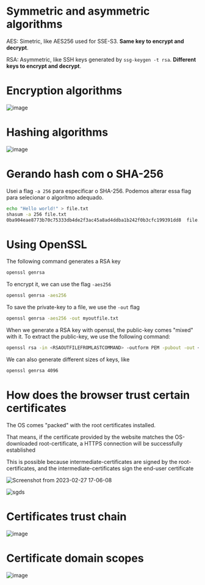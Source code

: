 # Symmetric and asymmetric algorithms

AES: Simetric, like AES256 used for SSE-S3. **Same key to encrypt and decrypt**.

RSA: Asymmetric, like SSH keys generated by `ssg-keygen -t rsa`. **Different keys to encrypt and decrypt**.

# Encryption algorithms

![image](https://user-images.githubusercontent.com/80921933/221655495-b6c42783-cc87-4d36-b963-f4abee26c20f.png)

# Hashing algorithms

![image](https://user-images.githubusercontent.com/80921933/221645440-40d1c495-c327-4a01-9cff-3541512cce80.png)

# Gerando hash com o SHA-256

Usei a flag `-a 256` para especificar o SHA-256. Podemos alterar essa flag para selecionar o algorítmo adequado.

```bash
echo "Hello world!" > file.txt
shasum -a 256 file.txt 
0ba904eae8773b70c75333db4de2f3ac45a8ad4ddba1b242f0b3cfc199391dd8  file.txt ####### Hash gerado pelo algorítmo
``` 

# Using OpenSSL

The following command generates a RSA key

```bash
openssl genrsa
```

To encrypt it, we can use the flag `-aes256`

```bash
openssl genrsa -aes256
```

To save the private-key to a file, we use the `-out` flag

```bash
openssl genrsa -aes256 -out myoutfile.txt
```

When we generate a RSA key with openssl, the public-key comes "mixed" with it. To extract the public-key, we use the following command:

```bash
openssl rsa -in <RSAOUTFILEFROMLASTCOMMAND> -outform PEM -pubout -out <PUBLICKEYNAME>
```

We can also generate different sizes of keys, like

```bash
openssl genrsa 4096
```

# How does the browser trust certain certificates

The OS comes "packed" with the root certificates installed. 

That means, if the certificate provided by the website matches the OS-downloaded root-certificate, a HTTPS connection will be successfully established

This is possible because intermediate-certificates are signed by the root-certificates, and the intermediate-certificates sign the end-user certificate

![Screenshot from 2023-02-27 17-06-08](https://user-images.githubusercontent.com/80921933/221672411-8c601bea-5835-42f3-ad64-564edfc6e039.png)

![sgds](https://user-images.githubusercontent.com/80921933/221672955-fd9f4d73-134b-4aa4-97f1-1b58272ea315.png)

# Certificates trust chain 

![image](https://user-images.githubusercontent.com/80921933/221681490-9b1f5dd0-be16-420b-893f-97b5ebd7ec05.png)

# Certificate domain scopes

![image](https://user-images.githubusercontent.com/80921933/221687673-1f2bd140-2fd9-4977-83f6-e28518ec7f81.png)


